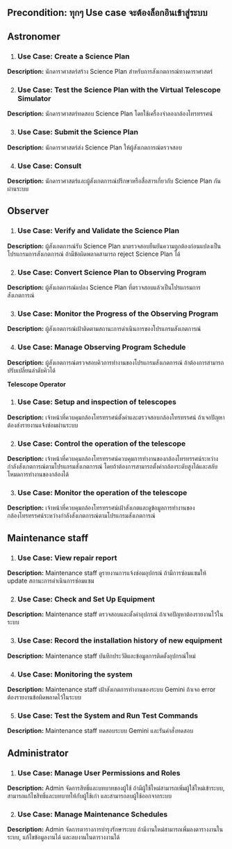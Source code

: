 ## **Precondition:** ทุกๆ Use case จะต้องล็อกอินเข้าสู่ระบบ

## **Astronomer**

1. ### **Use Case: Create a Science Plan**

**Description:** นักดาราศาสตร์สร้าง Science Plan สำหรับการสังเกตการณ์ทางดาราศาสตร์

2. ### **Use Case: Test the Science Plan with the Virtual Telescope Simulator**

**Description:** นักดาราศาสตร์ทดสอบ Science Plan โดยใช้เครื่องจำลองกล้องโทรทรรศน์

3. ### **Use Case: Submit the Science Plan**

**Description:** นักดาราศาสตร์ส่ง Science Plan ให้ผู้สังเกตการณ์ตรวจสอบ

4. ### **Use Case: Consult**

**Description:** นักดาราศาสตร์และผู้สังเกตการณ์ปรึกษาหรือสื่อสารเกี่ยวกับ Science Plan กันผ่านระบบ

## **Observer**

1. ### **Use Case: Verify and Validate the Science Plan**

**Description:** ผู้สังเกตการณ์รับ Science Plan มาตรวจสอบยืนยันความถูกต้องก่อนแปลงเป็น โปรแกรมการสังเกตการณ์ ถ้ามีข้อผิดพลาดสามารถ reject Science Plan ได้

2. ### **Use Case: Convert Science Plan to Observing Program**

**Description:** ผู้สังเกตการณ์แปลง Science Plan ที่ตรวจสอบแล้วเป็นโปรแกรมการสังเกตการณ์

3. ### **Use Case: Monitor the Progress of the Observing Program**

**Description:** ผู้สังเกตการณ์เฝ้าติดตามสถานะการดำเนินการของโปรแกรมสังเกตการณ์

4. ### **Use Case: Manage Observing Program Schedule**

**Description:** ผู้สังเกตการณ์ตรวจสอบคิวการทำงานของโปรแกรมสังเกตการณ์ ถ้าต้องการสามารถปรับเปลี่ยนลำดับคิวได้

**Telescope Operator**

1. ### **Use Case: Setup and inspection of telescopes**

**Description:** เจ้าหน้าที่ควบคุมกล้องโทรทรรศน์ตั้งค่าและตรวจสอบกล้องโทรทรรศน์ ถ้าเจอปัญหาต้องส่งรายงานแจ้งซ่อมผ่านระบบ

2. ### **Use Case: Control the operation of the telescope**

**Description:** เจ้าหน้าที่ควบคุมกล้องโทรทรรศน์ควบคุมการทำงานของกล้องโทรทรรศน์ระหว่างกำลังสังเกตการณ์ตามโปรแกรมสังเกตการณ์ โดยถ้าต้องการสามารถตั้งค่ากล้องระดับสูงได้และสลับโหมดการทำงานของกล้องได้

3. ### **Use Case: Monitor the operation of the telescope**

**Description:** เจ้าหน้าที่ควบคุมกล้องโทรทรรศน์เฝ้าสังเกตและดูข้อมูลการทำงานของกล้องโทรทรรศน์ระหว่างกำลังสังเกตการณ์ตามโปรแกรมสังเกตการณ์

## **Maintenance staff**

1. ### **Use Case: View repair report**

**Description:** Maintenance staff ดูรายงานการแจ้งซ่อมอุปกรณ์ ถ้ามีการซ่อมแซมให้ update สถานะการดำเนินการซ่อมแซม

2. ### **Use Case: Check and Set Up Equipment**

**Description:** Maintenance staff ตรวจสอบและตั้งค่าอุปกรณ์ ถ้าเจอปัญหาต้องรายงานไว้ในระบบ

3. ### **Use Case: Record the installation history of new equipment**

**Description:** Maintenance staff บันทึกประวัติและข้อมูลการติดตั้งอุปกรณ์ใหม่

4. ### **Use Case: Monitoring the system**

**Description:** Maintenance staff เฝ้าสังเกตการทำงานของระบบ Gemini ถ้าเจอ error ต้องรายงานข้อผิดพลาดไว้ในระบบ

5. ### **Use Case: Test the System and Run Test Commands**

**Description:** Maintenance staff ทดสอบระบบ Gemini และรันคำสั่งทดสอบ 

## 

## **Administrator**

1. ### **Use Case: Manage User Permissions and Roles**

**Description:** Admin จัดการสิทธิ์และบทบาทของผู้ใช้ ถ้ามีผู้ใช้ใหม่สามารถเพิ่มผู้ใช้ใหม่เข้าระบบ, สามารถแก้ไขสิทธิ์และบทบาทให้กับผู้ใช้เก่า และสามารถลบผู้ใช้ออกจากระบบ

2. ### **Use Case: Manage Maintenance Schedules**

**Description:** Admin จัดการตารางการบำรุงรักษาระบบ ถ้ามีงานใหม่สามารถเพิ่มลงตารางงานในระบบ, แก้ไขข้อมูลงานได้ และลบงานในตารางงานได้


